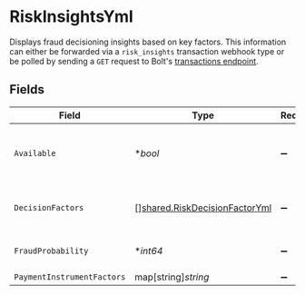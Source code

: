 # RiskInsightsYml

Displays fraud decisioning insights based on key factors. This information can either be forwarded via a `risk_insights` transaction webhook type or be polled by sending a `GET` request to Bolt's [transactions endpoint](/api-bolt/#operation/transaction-details).



## Fields

| Field                                                                                 | Type                                                                                  | Required                                                                              | Description                                                                           | Example                                                                               |
| ------------------------------------------------------------------------------------- | ------------------------------------------------------------------------------------- | ------------------------------------------------------------------------------------- | ------------------------------------------------------------------------------------- | ------------------------------------------------------------------------------------- |
| `Available`                                                                           | **bool*                                                                               | :heavy_minus_sign:                                                                    | Must be set to `true` to receive fraud insights.                                      | true                                                                                  |
| `DecisionFactors`                                                                     | [][shared.RiskDecisionFactorYml](../../../pkg/models/shared/riskdecisionfactoryml.md) | :heavy_minus_sign:                                                                    | The top 5 factors of the fraud decision.                                              |                                                                                       |
| `FraudProbability`                                                                    | **int64*                                                                              | :heavy_minus_sign:                                                                    | The total [fraud score](/merchants/references/policies/fraud-review/#fraud-scoring).<br/> | 943                                                                                   |
| `PaymentInstrumentFactors`                                                            | map[string]*string*                                                                   | :heavy_minus_sign:                                                                    | N/A                                                                                   |                                                                                       |